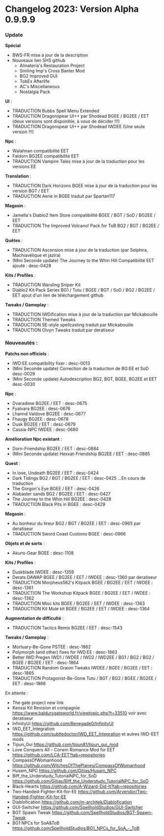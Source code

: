 # Changelog 2023: Version Alpha 0.9.9.9

### Update

**Spécial**

- BWS-FR mise à jour de la description
- Nouveaux lien SHS github	
	- Almateria's Restauration Project
	- Smiling Imp's Cross Banter Mod
	- BG2 Improved GUI
	- TobEx Afterlife
	- AC's Miscellaneous 
	- Nostalgia Pack

**UI** :

- TRADUCTION Bubbs Spell Menu Extended
- TRADUCTION Dragonspear UI++ par Shodead BGEE / BG2EE / EET (deux versions sont disponible, à vous de décider !!!)
- TRADUCTION Dragonspear UI++ par Shodead IWDEE (Une seule version !!!)

**Npc** :

- Walahnan compatibilité EET
- Faldorn BG2EE compatibilité EET
- TRADUCTION Vampire Tales mise à jour de la traduction pour les versions EE

**Translation** :

- TRADUCTION Dark Horizons BGEE mise à jour de la traduction pour les version BGT / EET
- TRADUCTION Aerie in BGEE traduit par Spartan117

**Magasin** :

- Jamella's Diablo2 Item Store compatibilité BGEE / BGT / SoD / BG2EE / EET
- TRADUCTION The Improved Volcano! Pack for ToB  BG2 / BGT / BG2EE / EET

**Quêtes** :

- TRADUCTION Ascension mise à jour de la traduction (par Selphira, Machiavélique et jazira)
- (Mini Seconde update) The Journey to the Whin Hill Compatibilité EET ajouté : desc-0428

**Kits / Profiles** :

- TRADUCTION Warsling Sniper Kit
- Diablo2 Kit Pack Series BG1 / Tutu / BGEE / BGT / SoD / BG2 / BG2EE / EET ajout d'un lien de téléchargement github

**Tweaks / Gameplay** :

- TRADUCTION IWDification mise à jour de la traduction par Mickabouille
- TRADUCTION Themed Tweaks
- TRADUCTION 5E-style spellcasting traduit par Mickabouille
- TRADUCTION Olvyn Tweaks traduit par deratiseur
                                            
											
### Nouveautés : 

**Patchs non officiels** :

- IWD:EE compatibility fixer : desc-0013                                  
- (Mini Seconde update) Correction de la traduction de BG:EE et SoD desc-0029
- (Mini Seconde update) Autodescription BG2, BGT, BGEE, BG2EE et EET desc-0030


**Npc** :

- Dvaradime BG2EE / EET : desc-0675
- Fyalvara BG2EE : desc-0676
- Lhannd Valdove BG2EE : desc-0677
- Fhaugy BG2EE : desc-0678
- Dusk BG2EE / EET : desc-0679
- Cassia-NPC IWDEE : desc-0680

**Amélioration Npc existant** :

- Dorn-Friendship BG2EE / EET : desc-0884
- (Mini Seconde update) Hexxat-Friendship BG2EE / EET : desc-0885 

**Quest** :

- In love, Undeath BG2EE / EET : desc-0424
- Dark Tidings BG2 / BGT / BG2EE / EET : desc-0425 ...En cours de traduction
- The Gorgon's Eye BGEE / EET : desc-0426
- Alabaster sands BG2 / BG2EE / EET : desc-0427
- The Journey to the Whin Hill BG2EE : desc-0428
- TRADUCTION Black Pits in BGEE : desc-0429

**Magasin** :

- Au bonheur du tireur BG2 / BGT / BG2EE / EET : desc-0965 par deratiseur
- TRADUCTION Sword Coast Customs BGEE : desc-0966

**Objets et de sorts** :

- Akuns-Gear BGEE : desc-1108

**Kits / Profiles** :

- Duskblade IWDEE : desc-1359
- Derats DAWAP BGEE / BG2EE / EET / IWDEE : desc-1360 par deratiseur
- TRADUCTION Morpheus562's Kitpack BGEE / BG2EE / EET / IWDEE : desc-1361
- TRADUCTION The Workshop Kitpack  BGEE / BG2EE / EET / IWDEE : desc-1362
- TRADUCTION Misc kits  BGEE / BG2EE / EET / IWDEE : desc-1363
- TRADUCTION Kit Mule kit BGEE / BG2EE / EET / IWDEE : desc-1364


**Augmentation de difficulté** :

- TRADUCTION Tactics Remix BG2EE / EET : desc-1543

**Tweaks / Gameplay** :

- Mortuary-Be-Gone PSTEE : desc-1862
- Polymorph (and other) fixes for IWD:EE : desc-1863
- Better IWD Pregen IWD1 / IWDEE / IWD2 / IWD2EE / BG1 / BG2 / BG2 / BGEE / BG2EE / EET : desc-1864 
- TRADUCTION Random Graion Tweaks IWDEE / BGEE / BG2EE / EET : desc-1865
- TRADUCTION Protagonist-Be-Gone Tutu / BGT / BG2 / BGEE / BG2EE / EET : desc-1866


En attente :

- The gate project new link
- Kensai Kit Revision et compagnie https://www.baldursgateworld.fr/viewtopic.php?t=33510 voir avec deratiseur
- InfinityUi https://github.com/Renegade0/InfinityUI
- IWD_EET_Integration https://github.com/subtledoctor/IWD_EET_Integration et autres IWD-EET mods
- Tipun_Gui https://github.com/tipun81/tipun_gui_mod
- Love Conquers All – Corwin Romance Mod for EET https://github.com/LCA-EET?tab=repositories
- CompassOfWomanhood https://github.com/WitchesOfThePlanes/CompassOfWomanhood
- Husam_NPC https://github.com/Gitjas/Husam_NPC
- Biff_the_Understudy_TutorialNPC_for_SoD https://github.com/Gitjas/Biff_the_Understudy_TutorialNPC_for_SoD 
- Black-Hearts https://github.com/A-Wizard-Did-It?tab=repositories
-  Two-Handed-Fighter-Kit-for-EE https://github.com/Arvendor/Two-Handed-Fighter-Kit-for-EE
- Diablofication https://github.com/m-architek/Diablofication
- GUI-Switcher https://github.com/SpellholdStudios/GUI-Switcher
- BGT Spawn Tweak https://github.com/SpellholdStudios/BGT-Spawn-Tweak
- BG1 NPCs for SoA&ToB https://github.com/SpellholdStudios/BG1_NPCs_for_SoA_-_ToB